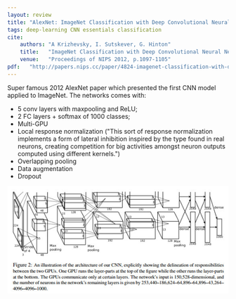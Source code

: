 ```yaml
---
layout: review
title: "AlexNet: ImageNet Classification with Deep Convolutional Neural Networks"
tags: deep-learning CNN essentials classification
cite:
    authors: "A Krizhevsky, I. Sutskever, G. Hinton"
    title:   "ImageNet Classification with Deep Convolutional Neural Networks"
    venue:   "Proceedings of NIPS 2012, p.1097-1105"
pdf:   "http://papers.nips.cc/paper/4824-imagenet-classification-with-deep-convolutional-neural-networks.pdf"
---
```


 
Super famous 2012 AlexNet paper which presented the first CNN model applied to ImageNet.  The networks comes with:

* 5 conv layers with maxpooling and ReLU;
* 2 FC layers + softmax of 1000 classes;
* Multi-GPU
* Local response normalization ("This sort of response normalization implements a form of lateral inhibition inspired by the type found in real neurons, creating competition for big activities amongst neuron outputs computed using different kernels.")
* Overlapping pooling
* Data augmentation
* Dropout

![](/deep-learning/images/alexnet/alexnet.jpg)

